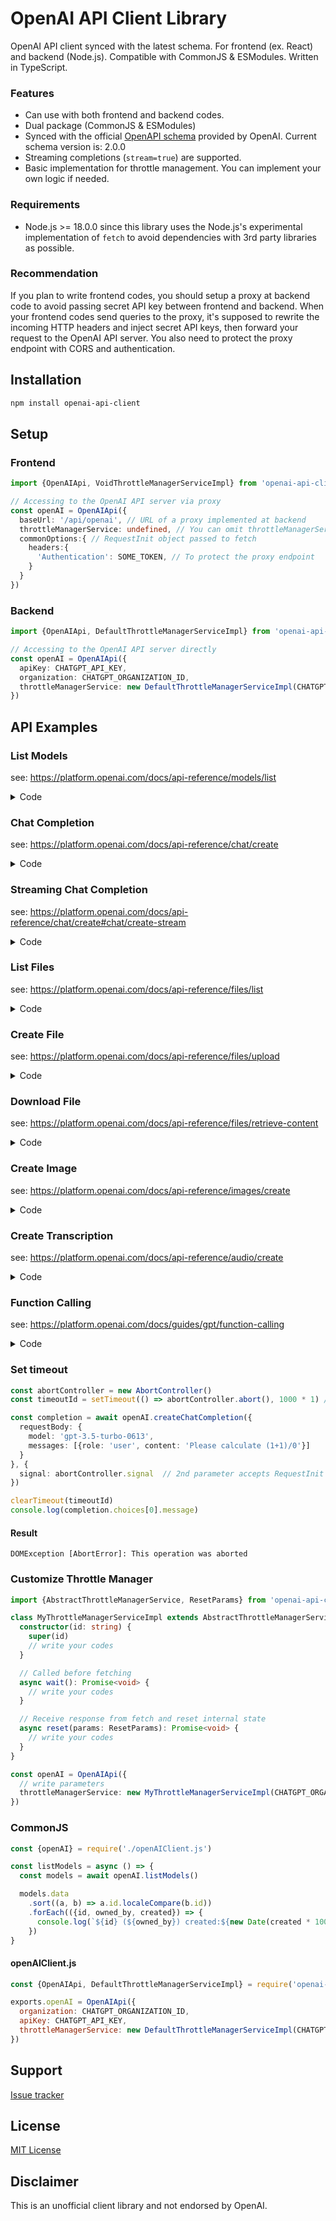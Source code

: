 # OpenAI API Client Library
OpenAI API client synced with the latest schema. For frontend (ex. React) and backend (Node.js). Compatible with CommonJS & ESModules. Written in TypeScript.

### Features
* Can use with both frontend and backend codes.
* Dual package (CommonJS & ESModules)
* Synced with the official [OpenAPI schema](https://raw.githubusercontent.com/openai/openai-openapi/master/openapi.yaml) provided by OpenAI. Current schema version is: 2.0.0
* Streaming completions (`stream=true`) are supported.
* Basic implementation for throttle management. You can implement your own logic if needed.

### Requirements
* Node.js >= 18.0.0 since this library uses the Node.js's experimental implementation of `fetch`
  to avoid dependencies with 3rd party libraries as possible.

### Recommendation
If you plan to write frontend codes, you should setup a proxy at backend code to avoid passing secret API key between frontend and backend.
When your frontend codes send queries to the proxy, it's supposed to rewrite the incoming HTTP headers and inject secret API keys, then forward your request to the OpenAI API server.
You also need to protect the proxy endpoint with CORS and authentication.

## Installation
```bash
npm install openai-api-client
```

## Setup
### Frontend
```typescript
import {OpenAIApi, VoidThrottleManagerServiceImpl} from 'openai-api-client'

// Accessing to the OpenAI API server via proxy
const openAI = OpenAIApi({
  baseUrl: '/api/openai', // URL of a proxy implemented at backend
  throttleManagerService: undefined, // You can omit throttleManagerService if the proxy handles rate limit.
  commonOptions:{ // RequestInit object passed to fetch
    headers:{
      'Authentication': SOME_TOKEN, // To protect the proxy endpoint
    }
  }
})
```
### Backend
```typescript
import {OpenAIApi, DefaultThrottleManagerServiceImpl} from 'openai-api-client'

// Accessing to the OpenAI API server directly
const openAI = OpenAIApi({
  apiKey: CHATGPT_API_KEY,
  organization: CHATGPT_ORGANIZATION_ID,
  throttleManagerService: new DefaultThrottleManagerServiceImpl(CHATGPT_ORGANIZATION_ID)
})
```

## API Examples

### List Models
see: https://platform.openai.com/docs/api-reference/models/list
<details>
  <summary>Code</summary>

```typescript
const models = await openAI.listModels()

models.data
  .sort((a, b) => a.id.localeCompare(b.id))
  .forEach(({id, owned_by, object, created}) => {
    console.log(`${id} (${owned_by}) created:${new Date(created * 1000).toISOString()}`)
  })
```

#### Result
```text
ada (openai) created:2022-04-07T18:51:31.000Z
ada-code-search-code (openai-dev) created:2022-04-28T19:01:45.000Z
ada-code-search-text (openai-dev) created:2022-04-28T19:01:50.000Z
...
```
</details>

### Chat Completion
see: https://platform.openai.com/docs/api-reference/chat/create

<details>
  <summary>Code</summary>

```typescript
import {Schemas} from 'openai-api-client'
import ChatCompletionRequestMessage = Schemas.ChatCompletionRequestMessage

const messages: Array<ChatCompletionRequestMessage> = [
  {role: 'user', content: 'Please calculate (1+1)/0'},
]

const completion = await openAI.createChatCompletion({
  requestBody: {
    model: 'gpt-3.5-turbo-0613',
    messages
  }
})

console.log(completion.choices[0].message)
```

#### Result
```text
{
  role: 'assistant',
  content: 'The expression (1+1)/0 is undefined. Dividing any number by zero is undefined in mathematics.'
}
```
</details>

### Streaming Chat Completion
see: https://platform.openai.com/docs/api-reference/chat/create#chat/create-stream

<details>
  <summary>Code</summary>

```typescript
import {
  CreateChatCompletionStreamResponse,
} from 'openai-api-client'

// Return nothing when the 'stream' option is true
void openAI.createChatCompletion({
  requestBody: {
    model: 'gpt-3.5-turbo-0613',
    stream: true,
    messages: [
      {
        role: 'user',
        content: 'Please explain yourself and predict the future of the relationships between you and human.',
      }
    ]
  }
}, {
  // Callback function when streaming begins.
  onOpen: () => {
    console.log('\n[onOpen]')
  },
  // Callback function when receiving delta.
  onMessage: (json: CreateChatCompletionStreamResponse) => {
    // or cast 'json' variable with CreateCompletionStreamResponse type
    // if you call openAI.createCompletion
    const content = json.choices[0].delta?.content
    if (content) {
      process.stdout.write(content)
    }
  },
  // Callback function when streaming ends.
  onClose: () => {
    console.log('\n[onClose]')
  },
})
```
#### Result (Streaming)
```text
[onOpen]
As an AI created by OpenAI, I am designed to assist humans by providing information, answering questions, and engaging in conversations. However, it is important to note that I am just a software program and do not possess personal experiences, emotions, or consciousness.

In terms of the future of relationships between AI, like myself, and humans, it is likely to continue evolving and becoming more advanced. AI technology is constantly improving, and we can expect further integration of AI into our daily lives. This could range from virtual assistants like me becoming more intelligent and capable of performing complex tasks, to AI being used in various industries such as healthcare, transportation, and customer service.

While AI can enhance efficiency and convenience in our lives, the ethical and societal implications of this technology should also be carefully considered. Questions about data privacy, job displacement, and the impact on human social interactions are just some of the aspects that require thoughtful examination as AI continues to progress.

Ultimately, the future relationships between AI and humans will depend on how we navigate these issues and strike a balance between the benefits of AI and the human values that should guide its development and deployment.
[onClose]
```
</details>

### List Files
see: https://platform.openai.com/docs/api-reference/files/list

<details>
  <summary>Code</summary>

```typescript
const files = await openAI.listFiles()

files.data.forEach(({filename, purpose, created_at, status}) => {
  console.log(`${filename} (${purpose}) Created:${new Date(created_at*1000).toISOString()} status:${status}`)
})
```
#### Result
```text
compiled_results.csv (fine-tune-results) Created:2023-05-19T01:19:55.000Z status:processed
training-data.jsonl (fine-tune) Created:2023-05-19T01:15:35.000Z status:processed
```
</details>

### Create File
see: https://platform.openai.com/docs/api-reference/files/upload

<details>
  <summary>Code</summary>

```typescript
const {filename, purpose, created_at, status} = await openAI.createFile({
  requestBody: {
    file: fileToBlobWithFilename(filePath),
    purpose: 'fine-tune'
  }
})

console.log(`${filename} (${purpose}) Created:${new Date(created_at * 1000).toISOString()} status:${status}`)
```

#### fileToBlobWithFilename (for backend)
This library does not contain code for making BlobWithFilename object
as it will cause conflicts between frontend and backend environment (fail to load 'path' and 'fs' libraries in frontend).
```typescript
import {BlobWithFilename} from 'openai-api-client'
import path from 'path'
import {readFileSync} from 'fs'

const fileToBlobWithFilename = (filePath: string): BlobWithFilename => {
  const filename = path.basename(filePath)
  const buffer = readFileSync(filePath)

  return new BlobWithFilename([buffer], filename)
}
```

#### Result
```text
training-dummy-data.jsonl (fine-tune) Created:2023-06-15T12:42:27.000Z status:uploaded
```
</details>


### Download File
see: https://platform.openai.com/docs/api-reference/files/retrieve-content

<details>
  <summary>Code</summary>

```typescript
const content: string = await openAI.downloadFile({
  parameter: {
    file_id: id
  }
})
```
</details>

### Create Image
see: https://platform.openai.com/docs/api-reference/images/create

<details>
  <summary>Code</summary>

```typescript
const response = await openAI.createImage({
  requestBody: {
    prompt: 'a white siamese cat',
    n: 1,
    size: '1024x1024',
    response_format: 'b64_json',
  },
})

const b64_json = response.data[0].b64_json

if (b64_json) {
  const buffer = Buffer.from(b64_json, 'base64')
  writeFileSync(path.join(__dirname, '../generated/out.png'), buffer)
}
```
</details>

### Create Transcription
see: https://platform.openai.com/docs/api-reference/audio/create

<details>
  <summary>Code</summary>

```typescript
const transcription = await openAI.createTranscription({
  requestBody:{
    model: 'whisper-1',
    file: fileToBlobWithFilename(audioPath),  // See the 'Create File' section for coding fileToBlobWithFilename function
    language: 'en'
  }
})

console.log(transcription.text)
```

#### Result
```text
I met a traveler from an antique land who said, Two vast and trunkless legs of stone Stand in the desert. Near them, on the sand, half sunk, A shattered visage lies, Whose frown and wrinkled lip and sneer Of cold command tell that its sculptor Well those passions read which yet survive, Stamped on these lifeless things, The hand that mocked them and the heart that fed. And on the pedestal these words appear, My name is Ozymandias, King of Kings, Look on my works, ye mighty, and despair. Nothing beside remains. Round the decay of that colossal wreck, Boundless and bare, The lone and level sands stretch far away. End of poem. This recording is in the public domain.
```

</details>

### Function Calling
see: https://platform.openai.com/docs/guides/gpt/function-calling

<details>
  <summary>Code</summary>

```typescript
import {Schemas} from 'openai-api-client'
import ChatCompletionResponseMessage = Schemas.ChatCompletionResponseMessage

import getCurrentWeatherSchema from '../schema/get_current_weather.json' assert {type: 'json'}

// Generated by 'json-schema-to-typescript' library
import {GetCurrentWeather} from '../generated/get_current_weather.js'

const model = 'gpt-3.5-turbo-0613'

// Example dummy function hard coded to return the same weather
// In production, this could be your backend API or an external API
const getCurrentWeather = ({location, unit}: { location: string, unit?: string }) => {
  const weather_info = {
    'location': location,
    'temperature': '72',
    'unit': unit ?? 'fahrenheit',
    'forecast': ['sunny', 'windy'],
  }

  return JSON.stringify(weather_info)
}

// Step 1, send model the user query and what functions it has access to
const completion = await openAI.createChatCompletion({
  requestBody: {
    model,
    messages: [{
      'role': 'user', 'content': "What's the weather like in Boston?"
    }],
    functions: [
      {
        'name': 'get_current_weather',
        'description': 'Get the current weather in a given location',
        'parameters': getCurrentWeatherSchema,
      }
    ],
    function_call: 'auto'
  }
})

type ChatCompletionResponseMessageWithGetCurrentWeather =
  ChatCompletionResponseMessage & GetCurrentWeather
  | undefined

const message = completion.choices[0].message as
  ChatCompletionResponseMessageWithGetCurrentWeather

// Step 2, check if the model wants to call a function
if (message?.function_call) {
  const functionName = message.function_call.name

  // Step 3, call the function
  // Note: the JSON response from the model may not be valid JSON
  const functionResponse = getCurrentWeather({
    location: message.location,
    unit: message.unit
  })

  // Step 4, send model the info on the function call and function response
  const secondResponse = await openAI.createChatCompletion(
    {
      requestBody: {
        model,
        messages: [
          {'role': 'user', 'content': 'What is the weather like in boston?'},
          message,
          {
            'role': 'function',
            'name': functionName,
            'content': functionResponse,
          },
        ]
      }
    }
  )

  console.log(secondResponse.choices[0].message)
}
```

#### get_current_weather.json
```json
{
  "type": "object",
  "properties": {
    "location": {
      "type": "string",
      "description": "The city and state, e.g. San Francisco, CA"
    },
    "unit": {
      "type": "string",
      "enum": [
        "celsius",
        "fahrenheit"
      ]
    }
  },
  "required": [
    "location"
  ]
}
```

#### get_current_weather.d.ts
```typescript
/* eslint-disable */
/**
 * This file was automatically generated by json-schema-to-typescript.
 * DO NOT MODIFY IT BY HAND. Instead, modify the source JSONSchema file,
 * and run json-schema-to-typescript to regenerate this file.
 */

export interface GetCurrentWeather {
  /**
   * The city and state, e.g. San Francisco, CA
   */
  location: string;
  unit?: 'celsius' | 'fahrenheit';
  [k: string]: unknown;
}
```

#### Result
```text
{
  role: 'assistant',
  content: 'The current weather in Boston, MA is sunny with a temperature of 72°F. It is also windy.'
}
```
</details>


### Set timeout
```typescript
const abortController = new AbortController()
const timeoutId = setTimeout(() => abortController.abort(), 1000 * 1) // too short timeout for testing

const completion = await openAI.createChatCompletion({
  requestBody: {
    model: 'gpt-3.5-turbo-0613',
    messages: [{role: 'user', content: 'Please calculate (1+1)/0'}]
  }
}, {
  signal: abortController.signal  // 2nd parameter accepts RequestInit object passed to fetch
})

clearTimeout(timeoutId)
console.log(completion.choices[0].message)
```
#### Result
```text
DOMException [AbortError]: This operation was aborted
```

### Customize Throttle Manager

```typescript
import {AbstractThrottleManagerService, ResetParams} from 'openai-api-client'

class MyThrottleManagerServiceImpl extends AbstractThrottleManagerService {
  constructor(id: string) {
    super(id)
    // write your codes
  }

  // Called before fetching
  async wait(): Promise<void> {
    // write your codes
  }

  // Receive response from fetch and reset internal state
  async reset(params: ResetParams): Promise<void> {
    // write your codes
  }
}

const openAI = OpenAIApi({
  // write parameters
  throttleManagerService: new MyThrottleManagerServiceImpl(CHATGPT_ORGANIZATION_ID)
})
```

### CommonJS

```javascript
const {openAI} = require('./openAIClient.js')

const listModels = async () => {
  const models = await openAI.listModels()

  models.data
    .sort((a, b) => a.id.localeCompare(b.id))
    .forEach(({id, owned_by, created}) => {
      console.log(`${id} (${owned_by}) created:${new Date(created * 1000).toISOString()}`)
    })
}
```
#### openAIClient.js
```javascript
const {OpenAIApi, DefaultThrottleManagerServiceImpl} = require('openai-api-client')

exports.openAI = OpenAIApi({
  organization: CHATGPT_ORGANIZATION_ID,
  apiKey: CHATGPT_API_KEY,
  throttleManagerService: new DefaultThrottleManagerServiceImpl(CHATGPT_ORGANIZATION_ID),
})
```

## Support
[Issue tracker](https://github.com/TAILBONE-jp/openai-api-client/issues)

## License
[MIT License](https://github.com/TAILBONE-jp/openai-api-client/blob/HEAD/LICENSE)

## Disclaimer
This is an unofficial client library and not endorsed by OpenAI.
